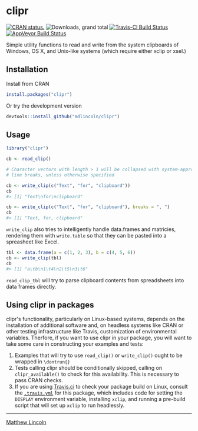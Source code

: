
<!-- README.md is generated from README.Rmd. Please edit that file -->
clipr
=====

[![CRAN status.](http://www.r-pkg.org/badges/version/clipr)](http://www.r-pkg.org/pkg/clipr) ![Downloads, grand total](http://cranlogs.r-pkg.org/badges/grand-total/clipr) [![Travis-CI Build Status](https://travis-ci.org/mdlincoln/clipr.svg?branch=master)](https://travis-ci.org/mdlincoln/clipr) [![AppVeyor Build Status](https://ci.appveyor.com/api/projects/status/github/mdlincoln/clipr?branch=master&svg=true)](https://ci.appveyor.com/project/mdlincoln/clipr)

Simple utility functions to read and write from the system clipboards of Windows, OS X, and Unix-like systems (which require either xclip or xsel.)

Installation
------------

Install from CRAN

``` r
install.packages("clipr")
```

Or try the development version

``` r
devtools::install_github("mdlincoln/clipr")
```

Usage
-----

``` r
library("clipr")

cb <- read_clip()

# Character vectors with length > 1 will be collapsed with system-appropriate
# line breaks, unless otherwise specified

cb <- write_clip(c("Text", "for", "clipboard"))
cb
#> [1] "Text\nfor\nclipboard"

cb <- write_clip(c("Text", "for", "clipboard"), breaks = ", ")
cb
#> [1] "Text, for, clipboard"
```

`write_clip` also tries to intelligently handle data.frames and matricies, rendering them with `write.table` so that they can be pasted into a spreasheet like Excel.

``` r
tbl <- data.frame(a = c(1, 2, 3), b = c(4, 5, 6))
cb <- write_clip(tbl)
cb
#> [1] "a\tb\n1\t4\n2\t5\n3\t6"
```

`read_clip_tbl` will try to parse clipboard contents from spreadsheets into data frames directly.

Using clipr in packages
-----------------------

clipr's functionality, particularly on Linux-based systems, depends on the installation of additional software and, on headless systems like CRAN or other testing infrastructure like Travis, customization of environmental variables. Therfore, if you want to use clipr in your package, you will want to take some care in constructing your examples and tests:

1.  Examples that will try to use `read_clip()` or `write_clip()` ought to be wrapped in `\dontrun{}`
2.  Tests calling clipr should be conditionally skipped, calling on `clipr_available()` to check for this availability. This is necessary to pass CRAN checks.
3.  If you are using [Travis.ci](https://travis-ci.org/) to check your package build on Linux, consult the [`.travis.yml`](https://github.com/mdlincoln/clipr/blob/master/.travis.yml) for this package, which includes code for setting the `DISPLAY` environment variable, installing `xclip`, and running a pre-build script that will set up `xclip` to run headlessly.

------------------------------------------------------------------------

[Matthew Lincoln](http://matthewlincoln.net)
